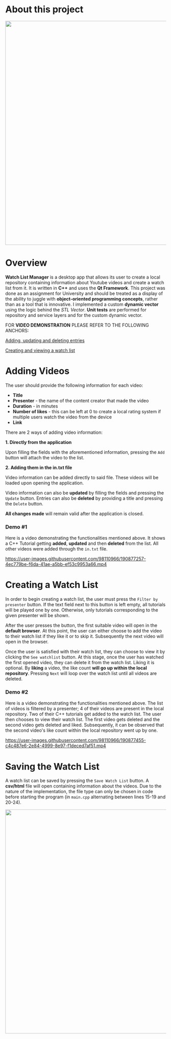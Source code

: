 # About this project

<img src="https://user-images.githubusercontent.com/98110966/190877141-b0c40e76-982c-4907-a3b8-24127fcc6cbe.png" width="700" heigth="600">

# Overview

**Watch List Manager** is a desktop app that allows its user to create a local repository containing information about Youtube videos and create a watch list from it. It is written in **C++** and uses the **Qt Framework**. This project was done as an assignment for University and should be treated as a display of the ability to juggle with **object-oriented programming concepts**, rather than as a tool that is innovative. I implemented a custom **dynamic vector** using the logic behind the *STL Vector*. **Unit tests** are performed for repository and service layers and for the custom dynamic vector.

FOR **VIDEO DEMONSTRATION** PLEASE REFER TO THE FOLLOWING ANCHORS:

[Adding, updating and deleting entries](#demo-1)

[Creating and viewing a watch list](#demo-2)

# Adding Videos

The user should provide the following information for each video:
* **Title**
* **Presenter** - the name of the content creator that made the video
* **Duration** - in minutes
* **Number of likes** - this can be left at 0 to create a local rating system if multiple users watch the video from the device
* **Link**

There are 2 ways of adding video information:

**1. Directly from the application**

Upon filling the fields with the aforementioned information, pressing the `Add` button will attach the video to the list.

**2. Adding them in the in.txt file**

Video information can be added directly to said file. These videos will be loaded upon opening the application.

Video information can also be **updated** by filling the fields and pressing the `Update` button. Entries can also be **deleted** by providing a title and pressing the `Delete` button.

**All changes made** will remain valid after the application is closed.

### Demo #1

Here is a video demonstrating the functionalities mentioned above. It shows a C++ Tutorial getting **added**, **updated** and then **deleted** from the list. All other videos were added through the `in.txt` file.

https://user-images.githubusercontent.com/98110966/190877257-4ec779be-f6da-41ae-a5bb-ef53c9953a66.mp4

# Creating a Watch List

In order to begin creating a watch list, the user must press the `Filter by presenter` button. If the text field next to this button is left empty, all tutorials will be played one by one. Otherwise, only tutorials corresponding to the given presenter will be shown.

After the user presses the button, the first suitable video will open in the **default browser**. At this point, the user can either choose to add the video to their watch list if they like it or to skip it. Subsequently the next video will open in the browser. 

Once the user is satisfied with their watch list, they can choose to view it by clicking the `See watchlist` button. At this stage, once the user has watched the first opened video, they can delete it from the watch list. Liking it is optional. By **liking** a video, the like count **will go up within the local repository**. Pressing `Next` will loop over the watch list until all videos are deleted.

### Demo #2

Here is a video demonstrating the functionalities mentioned above. The list of videos is filtered by a presenter; 4 of their videos are present in the local repository. Two of their C++ tutorials get added to the watch list. The user then chooses to view their watch list. The first video gets deleted and the second video gets deleted and liked. Subsequently, it can be observed that the second video's like count within the local repository went up by one.

https://user-images.githubusercontent.com/98110966/190877455-c4c487e6-2e84-4999-8e97-f1deced7af51.mp4

# Saving the Watch List

A watch list can be saved by pressing the `Save Watch List` button. A **csv/html** file will open containing information about the videos. Due to the nature of the implementation, the file type can only be chosen in code before starting the program (in `main.cpp` alternating between lines 15-19 and 20-24).

<img src="https://user-images.githubusercontent.com/98110966/190877643-5b2056bd-0fb7-4c8f-9f05-a9a9be3cbf48.png" width="700" heigth="200">
